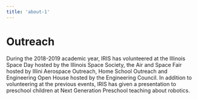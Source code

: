 ```yaml
---
title: 'about-1'
---
```


# Outreach

During the 2018-2019 academic year, IRIS has volunteered at the Illinois Space Day hosted by the Illinois Space Society, the Air and Space Fair hosted by Illini Aerospace Outreach, Home School Outreach  and Engineering Open House hosted by the Engineering Council. In addition to volunteering at the previous events, IRIS has given a presentation to preschool children at Next Generation Preschool teaching about robotics.